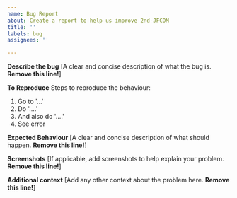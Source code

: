 ```yaml
---
name: Bug Report
about: Create a report to help us improve 2nd-JFCOM
title: ''
labels: bug
assignees: ''

---
```


**Describe the bug**
[A clear and concise description of what the bug is. **Remove this line!**]

**To Reproduce**
Steps to reproduce the behaviour:
1. Go to '...'
2. Do '....'
3. And also do '....'
4. See error

**Expected Behaviour**
[A clear and concise description of what should happen. **Remove this line!**]

**Screenshots**
[If applicable, add screenshots to help explain your problem. **Remove this line!**]

**Additional context**
[Add any other context about the problem here. **Remove this line!**]